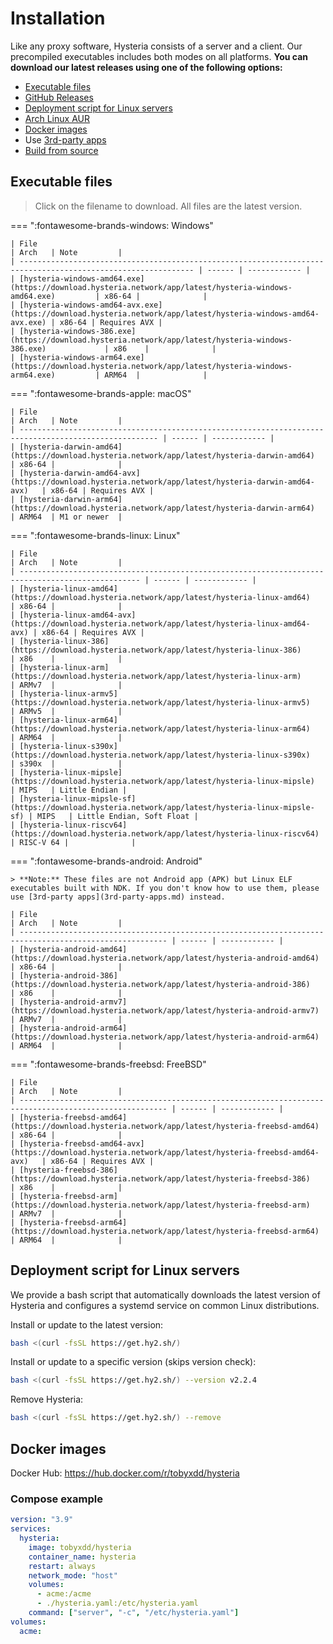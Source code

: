# Installation

Like any proxy software, Hysteria consists of a server and a client. Our precompiled executables includes both modes on all platforms. **You can download our latest releases using one of the following options:**

- [Executable files](#executable-files)
- [GitHub Releases](https://github.com/apernet/hysteria/releases)
- [Deployment script for Linux servers](#deployment-script-for-linux-servers)
- [Arch Linux AUR](https://aur.archlinux.org/packages/hysteria)
- [Docker images](#docker-images)
- Use [3rd-party apps](3rd-party-apps.md)
- [Build from source](../developers/Build.md)

## Executable files

> Click on the filename to download. All files are the latest version.

=== ":fontawesome-brands-windows: Windows"

    | File                                                                                                          | Arch   | Note         |
    | ------------------------------------------------------------------------------------------------------------- | ------ | ------------ |
    | [hysteria-windows-amd64.exe](https://download.hysteria.network/app/latest/hysteria-windows-amd64.exe)         | x86-64 |              |
    | [hysteria-windows-amd64-avx.exe](https://download.hysteria.network/app/latest/hysteria-windows-amd64-avx.exe) | x86-64 | Requires AVX |
    | [hysteria-windows-386.exe](https://download.hysteria.network/app/latest/hysteria-windows-386.exe)             | x86    |              |
    | [hysteria-windows-arm64.exe](https://download.hysteria.network/app/latest/hysteria-windows-arm64.exe)         | ARM64  |              |

=== ":fontawesome-brands-apple: macOS"

    | File                                                                                                  | Arch   | Note         |
    | ----------------------------------------------------------------------------------------------------- | ------ | ------------ |
    | [hysteria-darwin-amd64](https://download.hysteria.network/app/latest/hysteria-darwin-amd64)           | x86-64 |              |
    | [hysteria-darwin-amd64-avx](https://download.hysteria.network/app/latest/hysteria-darwin-amd64-avx)   | x86-64 | Requires AVX |
    | [hysteria-darwin-arm64](https://download.hysteria.network/app/latest/hysteria-darwin-arm64)           | ARM64  | M1 or newer  |

=== ":fontawesome-brands-linux: Linux"

    | File                                                                                              | Arch   | Note         |
    | ------------------------------------------------------------------------------------------------- | ------ | ------------ |
    | [hysteria-linux-amd64](https://download.hysteria.network/app/latest/hysteria-linux-amd64)         | x86-64 |              |
    | [hysteria-linux-amd64-avx](https://download.hysteria.network/app/latest/hysteria-linux-amd64-avx) | x86-64 | Requires AVX |
    | [hysteria-linux-386](https://download.hysteria.network/app/latest/hysteria-linux-386)             | x86    |              |
    | [hysteria-linux-arm](https://download.hysteria.network/app/latest/hysteria-linux-arm)             | ARMv7  |              |
    | [hysteria-linux-armv5](https://download.hysteria.network/app/latest/hysteria-linux-armv5)         | ARMv5  |              |
    | [hysteria-linux-arm64](https://download.hysteria.network/app/latest/hysteria-linux-arm64)         | ARM64  |              |
    | [hysteria-linux-s390x](https://download.hysteria.network/app/latest/hysteria-linux-s390x)         | s390x  |              |
    | [hysteria-linux-mipsle](https://download.hysteria.network/app/latest/hysteria-linux-mipsle)       | MIPS   | Little Endian |
    | [hysteria-linux-mipsle-sf](https://download.hysteria.network/app/latest/hysteria-linux-mipsle-sf) | MIPS   | Little Endian, Soft Float |
    | [hysteria-linux-riscv64](https://download.hysteria.network/app/latest/hysteria-linux-riscv64)     | RISC-V 64 |              |

=== ":fontawesome-brands-android: Android"

    > **Note:** These files are not Android app (APK) but Linux ELF executables built with NDK. If you don't know how to use them, please use [3rd-party apps](3rd-party-apps.md) instead.

    | File                                                                                                    | Arch   | Note         |
    | ------------------------------------------------------------------------------------------------------- | ------ | ------------ |
    | [hysteria-android-amd64](https://download.hysteria.network/app/latest/hysteria-android-amd64)           | x86-64 |              |
    | [hysteria-android-386](https://download.hysteria.network/app/latest/hysteria-android-386)               | x86    |              |
    | [hysteria-android-armv7](https://download.hysteria.network/app/latest/hysteria-android-armv7)           | ARMv7  |              |
    | [hysteria-android-arm64](https://download.hysteria.network/app/latest/hysteria-android-arm64)           | ARM64  |              |

=== ":fontawesome-brands-freebsd: FreeBSD"

    | File                                                                                                    | Arch   | Note         |
    | ------------------------------------------------------------------------------------------------------- | ------ | ------------ |
    | [hysteria-freebsd-amd64](https://download.hysteria.network/app/latest/hysteria-freebsd-amd64)           | x86-64 |              |
    | [hysteria-freebsd-amd64-avx](https://download.hysteria.network/app/latest/hysteria-freebsd-amd64-avx)   | x86-64 | Requires AVX |
    | [hysteria-freebsd-386](https://download.hysteria.network/app/latest/hysteria-freebsd-386)               | x86    |              |
    | [hysteria-freebsd-arm](https://download.hysteria.network/app/latest/hysteria-freebsd-arm)               | ARMv7  |              |
    | [hysteria-freebsd-arm64](https://download.hysteria.network/app/latest/hysteria-freebsd-arm64)           | ARM64  |              |

## Deployment script for Linux servers

We provide a bash script that automatically downloads the latest version of Hysteria and configures a systemd service on common Linux distributions.

Install or update to the latest version:

```bash
bash <(curl -fsSL https://get.hy2.sh/)
```

Install or update to a specific version (skips version check):

```bash
bash <(curl -fsSL https://get.hy2.sh/) --version v2.2.4
```

Remove Hysteria:

```bash
bash <(curl -fsSL https://get.hy2.sh/) --remove
```

## Docker images

Docker Hub: <https://hub.docker.com/r/tobyxdd/hysteria>

### Compose example

```yaml
version: "3.9"
services:
  hysteria:
    image: tobyxdd/hysteria
    container_name: hysteria
    restart: always
    network_mode: "host"
    volumes:
      - acme:/acme
      - ./hysteria.yaml:/etc/hysteria.yaml
    command: ["server", "-c", "/etc/hysteria.yaml"]
volumes:
  acme:
```
